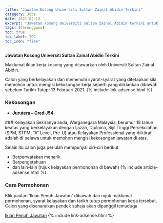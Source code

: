 ```yaml
---
title: "Jawatan Kosong Universiti Sultan Zainal Abidin Terkini" 
category: Jobs 
date: 2021-02-13 
excerpt: "Jawatan kosong Universiti Sultan Zainal Abidin terkini untuk kekosongan Jurutera – Gred J54" 
tags: [Terengganu] 
toc: true 
toc_label: TOC 
toc_icon: "fire" 
--- 
```


**Jawatan Kosong Universiti Sultan Zainal Abidin Terkini**

Maklumat iklan kerja kosong yang ditawarkan oleh Universiti Sultan Zainal Abidin. 

Calon yang berkelayakan dan memenuhi syarat-syarat yang ditetapkan sila memohon untuk mengisi kekosongan kerja seperti yang diiklankan dibawah sebelum Tarikh Tutup: 13 Februari 2021. 
{% include link-adsense.html %} 
### Kekosongan 
<ul>
<li><strong>Jurutera &#8211; Gred J54</strong></li>
</ul> 
### Kelayakan 
Sekiranya anda, Warganegara Malaysia, berumur 18 tahun keatas yang berkelayakan dengan Ijazah, Diploma, Sijil Tinggi Persekolahan (SPM, STPM, “A” Level, Pre-U) atau Kelayakan Professional yang diiktiraf adalah di pelawa untuk memohon mengisi kekosongan jawatan di atas.

Selain itu calon juga perlulah mempunyai ciri-ciri berikut:
- Berperwatakan menarik
- Berpengetahuan
- dan lain-lain (rujuk kelayakan permohonan di bawah) 
{% include article-adsense.html %} 
### Cara Permohonan 
Klik pautan 'Iklan Penuh Jawatan' dibawah dan rujuk maklumat permohonan, syarat kelayakan dan tarikh tutup permohonan kerja tersebut.
Calon yang disenaraikan pendek sahaja akan dipanggil temuduga.

<a href="https://www.unisza.edu.my/jdownloads/Iklan%20Jawatan/IKLAN%20J54.pdf" class="btn btn--info" target="_blank" rel="nofollow noopenner">Iklan Penuh Jawatan</a> 
{% include link-adsense.html %} 